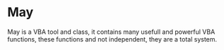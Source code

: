 # May
May is a VBA tool and class, it contains many usefull and powerful VBA functions, these functions and not independent, they are a total system. 
